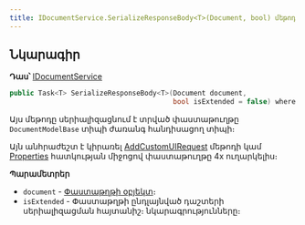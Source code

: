 ```yaml
---
title: IDocumentService.SerializeResponseBody<T>(Document, bool) մեթոդ
---
```


## Նկարագիր

**Դաս՝** [IDocumentService](../IDocumentService.md)

```c#
public Task<T> SerializeResponseBody<T>(Document document, 
                                        bool isExtended = false) where T : DocumentModelBase, new();
```

Այս մեթոդը սերիալիզացնում է տրված փաստաթուղթը `DocumentModelBase` տիպի ժառանգ հանդիսացող տիպի։

Այն անհրաժեշտ է կիրառել [AddCustomUIRequest](../../types/UIRequestExecutionProgress/AddCustomUIRequest.md) մեթոդի կամ [Properties](../../definitions/document/Properties.md) հատկության միջոցով փաստաթուղթը 4x ուղարկելիս։

**Պարամետրեր**

* `document` - [Փաստաթղթի օբյեկտ](../../definitions/document.md)։
* `isExtended` - Փաստաթղթի ընդլայնված դաշտերի սերիալիզացման հայտանիշ։
նկարագրությունները։